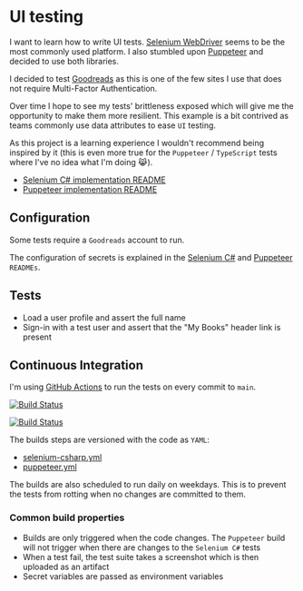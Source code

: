 # UI testing

I want to learn how to write UI tests. [Selenium WebDriver][selenium-webdriver] seems to be the most commonly used platform. I also stumbled upon [Puppeteer][puppeteer] and decided to use both libraries.

I decided to test [Goodreads][github] as this is one of the few sites I use that does not require Multi-Factor Authentication.

Over time I hope to see my tests' brittleness exposed which will give me the opportunity to make them more resilient. This example is a bit contrived as teams commonly use data attributes to ease `UI` testing.

As this project is a learning experience I wouldn't recommend being inspired by it (this is even more true for the `Puppeteer` / `TypeScript` tests where I've no idea what I'm doing :joy_cat:).

- [Selenium C# implementation README](./selenium-csharp/README.md)
- [Puppeteer implementation README](./puppeteer/README.md)

## Configuration

Some tests require a `Goodreads` account to run.

The configuration of secrets is explained in the [Selenium C#](./selenium-csharp/README.md) and [Puppeteer](./puppeteer/README.md) `READMEs`.

## Tests

- Load a user profile and assert the full name
- Sign-in with a test user and assert that the "My Books" header link is present

## Continuous Integration

I'm using [GitHub Actions][github-actions] to run the tests on every commit to `main`.

[![Build Status][github-actions-selenium-shield]][github-actions-selenium]

[![Build Status][github-actions-puppeteer-shield]][github-actions-puppeteer]

The builds steps are versioned with the code as `YAML`:

- [selenium-csharp.yml](./.github/workflows/selenium-csharp.yml)
- [puppeteer.yml](./.github/workflows/puppeteer.yml)

The builds are also scheduled to run daily on weekdays. This is to prevent the tests from rotting when no changes are committed to them.

### Common build properties

- Builds are only triggered when the code changes. The `Puppeteer` build will not trigger when there are changes to the `Selenium C#` tests
- When a test fail, the test suite takes a screenshot which is then uploaded as an artifact
- Secret variables are passed as environment variables

[selenium-webdriver]: https://www.seleniumhq.org/projects/webdriver/
[puppeteer]: https://developers.google.com/web/tools/puppeteer/
[github]: https://github.com/
[goodreads]: https://www.goodreads.com/
[github-actions-selenium-shield]: https://github.com/gabrielweyer/ui-tests/actions/workflows/selenium-csharp.yml/badge.svg
[github-actions-selenium]: https://github.com/gabrielweyer/ui-tests/actions/workflows/selenium-csharp.yml
[github-actions-puppeteer-shield]: https://github.com/gabrielweyer/ui-tests/actions/workflows/puppeteer.yml/badge.svg
[github-actions-puppeteer]: https://github.com/gabrielweyer/ui-tests/actions/workflows/puppeteer.yml
[github-actions]: https://github.com/features/actions
